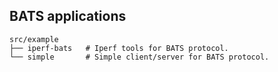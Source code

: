 ## BATS applications

```text
src/example
├── iperf-bats   # Iperf tools for BATS protocol.
└── simple       # Simple client/server for BATS protocol.
```

